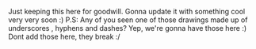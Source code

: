 Just keeping this here for goodwill. Gonna update it with something cool very very soon :)
P.S: Any of you seen one of those drawings made up of underscores , hyphens and dashes? Yep, we're gonna have those here :)
Dont add those here, they break :/
